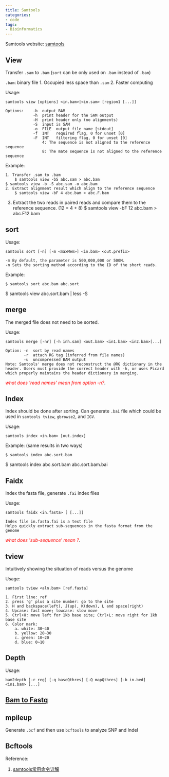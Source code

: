 ```yaml
---
title: Samtools
categories: 
- code
tags: 
- Bioinformatics
---
```


Samtools website: [samtools](http://samtools.sourceforge.net/samtools.shtml)

## View
Transfer `.sam` to `.bam` 
(`sort` can be only used on `.bam` instead of `.bam`)

`.bam`: binary file 
	1. Occupied less space than `.sam`
	2. Faster computing

Usage:

    samtools view [options] <in.bam>|<in.sam> [region1 [...]]
    
    Options:    -b  output BAM
                -h  print header for the SAM output
                -H  print header only (no alignments)
                -S  input is SAM
                -o  FILE  output file name [stdout]
                -f  INT   required flag, 0 for unset [0]
                -F  INT   filtering flag, 0 for unset [0]
                    4: The sequence is not aligned to the reference sequence
                    8: The mate sequence is not aligned to the reference sequence
                
Example:

    1. Transfer .sam to .bam
        $ samtools view -bS abc.sam > abc.bam
    $ samtools view -b -S abc.sam -o abc.bam
    2. Extract alignment result which align to the reference sequence
        $ samtools view -bF 4 abc.bam > abc.F.bam
3. Extract the two reads in paired reads and compare them to the reference sequence. (12 = 4 + 8)
    $ samtools view -bF 12 abc.bam > abc.F12.bam

## sort
Usage:

    samtools sort [-n] [-m <maxMem>] <in.bam> <out.prefix>
    
    -m By default, the parameter is 500,000,000 or 500M.
    -n Sets the sorting method according to the ID of the short reads.
    
Example:

    $ samtools sort abc.bam abc.sort
$ samtools view abc.sort.bam | less -S

## merge
The merged file does not need to be sorted.

Usage:

    samtools merge [-nr] [-h inh.sam] <out.bam> <in1.bam> <in2.bam>[...]
    
    Option: -n  sort by read names 
            -r  attach RG tag (inferred from file names)
            -u  uncompressed BAM output
    Note: Samtools' merge does not reconstruct the @RG dictionary in the header. Users must provide the correct header with -h, or uses Picard which properly maintains the header dictionary in merging.
<span style="color:red">*what does 'read names' mean from option -n?*</span>.
    
## Index
Index should be done after sorting.
Can generate `.bai` file which could be used in `samtools tview`, `gbrowse2`, and `IGV`.

Usage:

    samtools index <in.bam> [out.index]
    
Example: (same results in two ways)

    $ samtools index abc.sort.bam
$ samtools index abc.sort.bam abc.sort.bam.bai

## Faidx
Index the fasta file, generate `.fai` index files

Usage:

    samtools faidx <in.fasta> [ [...]]
    
    Index file in.fasta.fai is a text file
    Helps quickly extract sub-sequences in the fasta format from the genome
    
<span style="color:red">*what does 'sub-sequence' mean ?*</span>.

## tview
Intuitively showing the situation of reads versus the genome

Usage:

    samtools tview <aln.bam> [ref.fasta]
    
    1. First line: ref
    2. press 'g' plus a site number: go to the site
    3. H and backspace(left), J(up), K(down), L and space(right)
    4. Upcase: fast move; lowcase: slow move
    5. Ctrl+H: move left for 1kb base site; Ctrl+L: move right for 1kb base site
    6. Color mark:
        a. white: 30~40
        b. yellow: 20~30
        c. green: 10~20
        d. blue: 0~10

## Depth

Usage:

    bam2depth [-r reg] [-q baseQthres] [-Q mapQthres] [-b in.bed] <in1.bam> [...]
    
## [Bam to Fastq](http://www.hudsonalpha.org/gsl/information/software/bam2fastq)

## mpileup
Generate `.bcf` and then use `bcftools` to analyze SNP and Indel

## Bcftools
    
    
Reference:
1. [samtools常用命令详解](http://www.chenlianfu.com/?p=1399)
        
    
